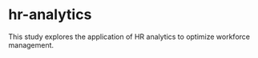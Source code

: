 # hr-analytics
This study explores the application of HR analytics to optimize workforce management. 
